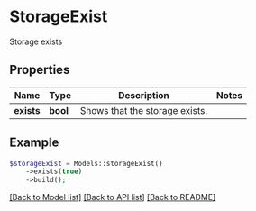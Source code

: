 # StorageExist

Storage exists

## Properties
Name | Type | Description | Notes
---- | ---- | ----------- | -----
**exists** | **bool** | Shows that the storage exists. | 



## Example
```php
$storageExist = Models::storageExist()
    ->exists(true)
    ->build();
```


[[Back to Model list]](README.md#documentation-for-models) [[Back to API list]](README.md#documentation-for-api-endpoints) [[Back to README]](README.md)


